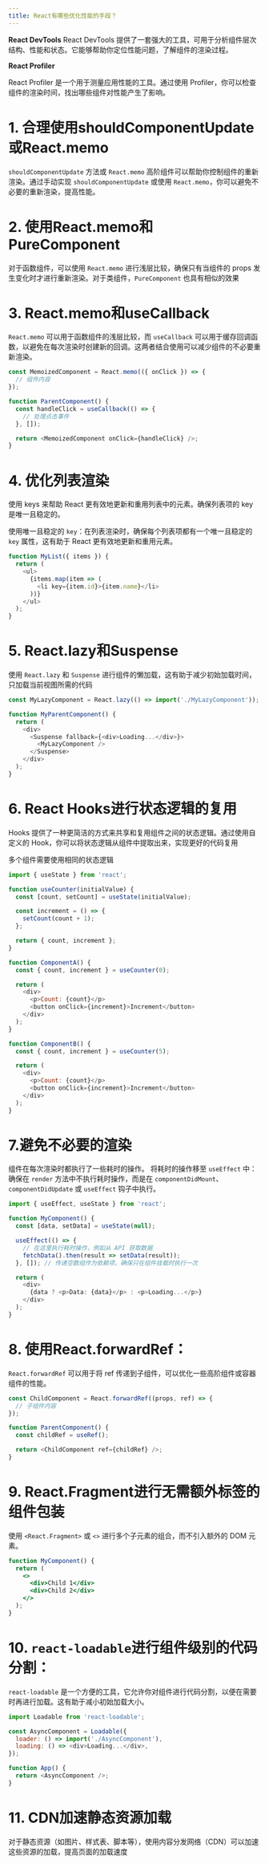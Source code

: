 ```yaml
---
title: React有哪些优化性能的手段？
---
```



**React DevTools**
React DevTools 提供了一套强大的工具，可用于分析组件层次结构、性能和状态。它能够帮助你定位性能问题，了解组件的渲染过程。

**React Profiler**

React Profiler 是一个用于测量应用性能的工具。通过使用 Profiler，你可以检查组件的渲染时间，找出哪些组件对性能产生了影响。

# 1. **合理使用shouldComponentUpdate或React.memo**

`shouldComponentUpdate` 方法或 `React.memo` 高阶组件可以帮助你控制组件的重新渲染。通过手动实现 `shouldComponentUpdate` 或使用 `React.memo`，你可以避免不必要的重新渲染，提高性能。

# 2. **使用React.memo和PureComponent**

对于函数组件，可以使用 `React.memo` 进行浅层比较，确保只有当组件的 props 发生变化时才进行重新渲染。对于类组件，`PureComponent` 也具有相似的效果

# 3. **React.memo和useCallback**
`React.memo` 可以用于函数组件的浅层比较，而 `useCallback` 可以用于缓存回调函数，以避免在每次渲染时创建新的回调。这两者结合使用可以减少组件的不必要重新渲染。

```js
const MemoizedComponent = React.memo(({ onClick }) => {
  // 组件内容
});

function ParentComponent() {
  const handleClick = useCallback(() => {
    // 处理点击事件
  }, []);

  return <MemoizedComponent onClick={handleClick} />;
}

```

# 4. **优化列表渲染**
使用 keys 来帮助 React 更有效地更新和重用列表中的元素。确保列表项的 key 是唯一且稳定的。

使用唯一且稳定的 `key`：在列表渲染时，确保每个列表项都有一个唯一且稳定的 `key` 属性，这有助于 React 更有效地更新和重用元素。

```js
function MyList({ items }) {
  return (
    <ul>
      {items.map(item => (
        <li key={item.id}>{item.name}</li>
      ))}
    </ul>
  );
}

```

# 5. **React.lazy和Suspense**

使用 `React.lazy` 和 `Suspense` 进行组件的懒加载，这有助于减少初始加载时间，只加载当前视图所需的代码

```js
const MyLazyComponent = React.lazy(() => import('./MyLazyComponent'));

function MyParentComponent() {
  return (
    <div>
      <Suspense fallback={<div>Loading...</div>}>
        <MyLazyComponent />
      </Suspense>
    </div>
  );
}

```

# 6. **React Hooks进行状态逻辑的复用**

Hooks 提供了一种更简洁的方式来共享和复用组件之间的状态逻辑。通过使用自定义的 Hook，你可以将状态逻辑从组件中提取出来，实现更好的代码复用

多个组件需要使用相同的状态逻辑

```js
import { useState } from 'react';

function useCounter(initialValue) {
  const [count, setCount] = useState(initialValue);

  const increment = () => {
    setCount(count + 1);
  };

  return { count, increment };
}

function ComponentA() {
  const { count, increment } = useCounter(0);

  return (
    <div>
      <p>Count: {count}</p>
      <button onClick={increment}>Increment</button>
    </div>
  );
}

function ComponentB() {
  const { count, increment } = useCounter(5);

  return (
    <div>
      <p>Count: {count}</p>
      <button onClick={increment}>Increment</button>
    </div>
  );
}

```

# 7.避免不必要的渲染
组件在每次渲染时都执行了一些耗时的操作。
将耗时的操作移至 `useEffect` 中：确保在 `render` 方法中不执行耗时操作，而是在 `componentDidMount`、`componentDidUpdate` 或 `useEffect` 钩子中执行。

```js
import { useEffect, useState } from 'react';

function MyComponent() {
  const [data, setData] = useState(null);

  useEffect(() => {
    // 在这里执行耗时操作，例如从 API 获取数据
    fetchData().then(result => setData(result));
  }, []); // 传递空数组作为依赖项，确保只在组件挂载时执行一次

  return (
    <div>
      {data ? <p>Data: {data}</p> : <p>Loading...</p>}
    </div>
  );
}

```

# 8. **使用React.forwardRef：**
`React.forwardRef` 可以用于将 ref 传递到子组件，可以优化一些高阶组件或容器组件的性能。

```js
const ChildComponent = React.forwardRef((props, ref) => {
  // 子组件内容
});

function ParentComponent() {
  const childRef = useRef();

  return <ChildComponent ref={childRef} />;
}

```

# 9. **React.Fragment进行无需额外标签的组件包装**
使用 `<React.Fragment>` 或 `<>` 进行多个子元素的组合，而不引入额外的 DOM 元素。

```jsx
function MyComponent() {
  return (
    <>
      <div>Child 1</div>
      <div>Child 2</div>
    </>
  );
}

```

# 10. **`react-loadable`进行组件级别的代码分割：**
`react-loadable` 是一个方便的工具，它允许你对组件进行代码分割，以便在需要时再进行加载。这有助于减小初始加载大小。

```js
import Loadable from 'react-loadable';

const AsyncComponent = Loadable({
  loader: () => import('./AsyncComponent'),
  loading: () => <div>Loading...</div>,
});

function App() {
  return <AsyncComponent />;
}

```

# 11. **CDN加速静态资源加载**
对于静态资源（如图片、样式表、脚本等），使用内容分发网络（CDN）可以加速这些资源的加载，提高页面的加载速度
